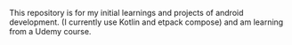 This repository is for my initial learnings and projects of android development. (I currently use Kotlin and etpack compose) and am learning from a Udemy course.
